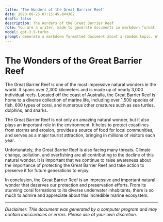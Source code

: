 ```yaml
---
title: 'The Wonders of the Great Barrier Reef'
date: 2023-06-25 07:15:49.844362
draft: false
description: The Wonders of the Great Barrier Reef
role: You are a writer, made to generate documents in markdown format. It is very important that all of the documents you generate are in valid markdown format.
model: gpt-3.5-turbo
prompt: Generate a markdown formatted document about a random topic. At the bottom, include a disclaimer explaining that the document was generated by you. The first line of the document should be the title. Make sure that the entire document is in proper markdown format, using a mix of various tags to make the document visually appealing.
---
```


# The Wonders of the Great Barrier Reef

The Great Barrier Reef is one of the most impressive natural wonders in the world. It spans over 2,300 kilometers and is made up of nearly 3,000 individual reefs. Located off the coast of Australia, the Great Barrier Reef is home to a diverse collection of marine life, including over 1,500 species of fish, 600 types of coral, and numerous other creatures such as sea turtles, dolphins, and sharks.

The Great Barrier Reef is not only an amazing natural wonder, but it also plays an important role in the environment. It helps to protect coastlines from storms and erosion, provides a source of food for local communities, and serves as a major tourist attraction, bringing in millions of visitors each year.

Unfortunately, the Great Barrier Reef is also facing many threats. Climate change, pollution, and overfishing are all contributing to the decline of this natural wonder. It is important that we continue to raise awareness about the importance of protecting the Great Barrier Reef and take action to preserve it for future generations to enjoy.

In conclusion, the Great Barrier Reef is an impressive and important natural wonder that deserves our protection and preservation efforts. From its stunning coral formations to its diverse underwater inhabitants, there is so much to admire and appreciate about this incredible marine ecosystem.

***

*Disclaimer: This document was generated by a computer program and may contain inaccuracies or errors. Please use at your own discretion.*